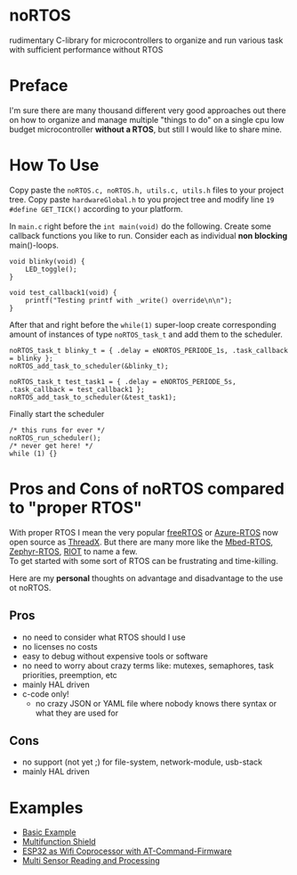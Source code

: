 # noRTOS
rudimentary C-library for microcontrollers to organize and run various task with sufficient performance without RTOS

# Preface
I'm sure there are many thousand different very good approaches out there on how to organize and manage multiple "things to do" on a single cpu low budget microcontroller **without a RTOS**, but still I would like to share mine.

# How To Use
Copy paste the ```noRTOS.c, noRTOS.h, utils.c, utils.h``` files to your project tree.
Copy paste ```hardwareGlobal.h``` to you project tree and modify line ```19 #define GET_TICK()``` according to your platform.

In ```main.c``` right before the ```int main(void)```  do the following.
Create some callback functions you like to run.
Consider each as individual **non blocking** main()-loops.   

```
void blinky(void) {
    LED_toggle();
}

void test_callback1(void) {
    printf("Testing printf with _write() override\n\n");
}

```
After that and right before the ```while(1)``` super-loop create corresponding amount of instances of type ```noRTOS_task_t``` and add them to the scheduler.   

```
noRTOS_task_t blinky_t = { .delay = eNORTOS_PERIODE_1s, .task_callback = blinky };
noRTOS_add_task_to_scheduler(&blinky_t);

noRTOS_task_t test_task1 = { .delay = eNORTOS_PERIODE_5s, .task_callback = test_callback1 };
noRTOS_add_task_to_scheduler(&test_task1);

```
Finally start the scheduler   

```
/* this runs for ever */
noRTOS_run_scheduler();
/* never get here! */
while (1) {}

```
# Pros and Cons of noRTOS compared to "proper RTOS"
With proper RTOS I mean the very popular [freeRTOS](https://www.freertos.org/) or [Azure-RTOS](https://github.com/azure-rtos) now open source as [ThreadX](https://en.wikipedia.org/wiki/ThreadX). But there are many more like the [Mbed-RTOS](https://os.mbed.com/mbed-os/), [Zephyr-RTOS](https://www.zephyrproject.org/), [RIOT](https://www.riot-os.org/) to name a few.  
To get started with some sort of RTOS can be frustrating and time-killing.  

Here are my **personal** thoughts on advantage and disadvantage to the use ot noRTOS.  

## Pros
- no need to consider what RTOS should I use
- no licenses no costs
- easy to debug without expensive tools or software
- no need to worry about crazy terms like: mutexes, semaphores, task priorities, preemption, etc
- mainly HAL driven
- c-code only!
    - no crazy JSON or YAML file where nobody knows there syntax or what they are used for

## Cons
- no support (not yet ;) for file-system, network-module, usb-stack
- mainly HAL driven

# Examples
- [Basic Example](Projects/Basic-Nucleo/README.md)
- [Multifunction Shield](Projects/Multi-Function-Shield/README.md)
- [ESP32 as Wifi Coprocessor with AT-Command-Firmware](Projects/AT-Commands/README.md)
- [Multi Sensor Reading and Processing](Projects/Multi-Sensors/README.md)